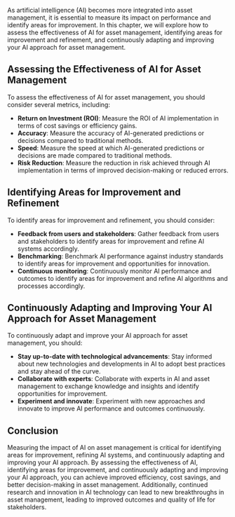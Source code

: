 
As artificial intelligence (AI) becomes more integrated into asset management, it is essential to measure its impact on performance and identify areas for improvement. In this chapter, we will explore how to assess the effectiveness of AI for asset management, identifying areas for improvement and refinement, and continuously adapting and improving your AI approach for asset management.

Assessing the Effectiveness of AI for Asset Management
------------------------------------------------------

To assess the effectiveness of AI for asset management, you should consider several metrics, including:

* **Return on Investment (ROI)**: Measure the ROI of AI implementation in terms of cost savings or efficiency gains.
* **Accuracy**: Measure the accuracy of AI-generated predictions or decisions compared to traditional methods.
* **Speed**: Measure the speed at which AI-generated predictions or decisions are made compared to traditional methods.
* **Risk Reduction**: Measure the reduction in risk achieved through AI implementation in terms of improved decision-making or reduced errors.

Identifying Areas for Improvement and Refinement
------------------------------------------------

To identify areas for improvement and refinement, you should consider:

* **Feedback from users and stakeholders**: Gather feedback from users and stakeholders to identify areas for improvement and refine AI systems accordingly.
* **Benchmarking**: Benchmark AI performance against industry standards to identify areas for improvement and opportunities for innovation.
* **Continuous monitoring**: Continuously monitor AI performance and outcomes to identify areas for improvement and refine AI algorithms and processes accordingly.

Continuously Adapting and Improving Your AI Approach for Asset Management
-------------------------------------------------------------------------

To continuously adapt and improve your AI approach for asset management, you should:

* **Stay up-to-date with technological advancements**: Stay informed about new technologies and developments in AI to adopt best practices and stay ahead of the curve.
* **Collaborate with experts**: Collaborate with experts in AI and asset management to exchange knowledge and insights and identify opportunities for improvement.
* **Experiment and innovate**: Experiment with new approaches and innovate to improve AI performance and outcomes continuously.

Conclusion
----------

Measuring the impact of AI on asset management is critical for identifying areas for improvement, refining AI systems, and continuously adapting and improving your AI approach. By assessing the effectiveness of AI, identifying areas for improvement, and continuously adapting and improving your AI approach, you can achieve improved efficiency, cost savings, and better decision-making in asset management. Additionally, continued research and innovation in AI technology can lead to new breakthroughs in asset management, leading to improved outcomes and quality of life for stakeholders.
